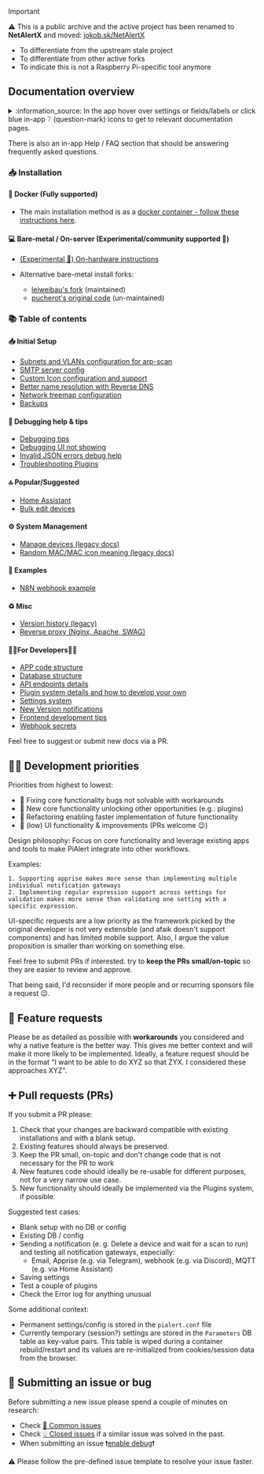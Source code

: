 > [!IMPORTANT]
> ⚠ This is a public archive and the active project has been renamed to **NetAlertX** and moved: [jokob.sk/NetAlertX](https://github.com/jokob-sk/NetAlertX)
> 
>  - To differentiate from the upstream stale project
>  - To differentiate from other active forks
>  - To indicate this is not a Raspberry Pi-specific tool anymore
>

## Documentation overview

<details>
  <summary>:information_source: In the app hover over settings or fields/labels or click blue in-app ❔ (question-mark) icons to get to relevant documentation pages.</summary>

  ![In-app help](/docs/img/GENERAL/in-app-help.png)

</details>

There is also an in-app Help / FAQ section that should be answering frequently asked questions.

### 📥 Installation

#### 🐳 Docker (Fully supported)

- The main installation method is as a [docker container - follow these instructions here](https://github.com/jokob-sk/Pi.Alert/blob/main/dockerfiles/README.md). 

#### 💻 Bare-metal / On-server (Experimental/community supported 🧪)

- [(Experimental 🧪) On-hardware instructions](https://github.com/jokob-sk/Pi.Alert/blob/main/docs/HW_INSTALL.md) 

- Alternative bare-metal install forks: 
  - [leiweibau's fork](https://github.com/leiweibau/Pi.Alert/) (maintained)
  - [pucherot's original code](https://github.com/pucherot/Pi.Alert/) (un-maintained)

### 📚 Table of contents

#### 📥 Initial Setup

- [Subnets and VLANs configuration for arp-scan](/docs/SUBNETS.md)
- [SMTP server config](/docs/SMTP.md)
- [Custom Icon configuration and support](/docs/ICONS.md)
- [Better name resolution with Reverse DNS](/docs/REVERSE_DNS.md)
- [Network treemap configuration](/docs/NETWORK_TREE.md)
- [Backups](/docs/BACKUPS.md)

#### 🐛 Debugging help & tips

- [Debugging tips](/docs/DEBUG_TIPS.md)
- [Debugging UI not showing](/docs/WEB_UI_PORT_DEBUG.md)
- [Invalid JSON errors debug help](/docs/DEBUG_INVALID_JSON.md)
- [Troubleshooting Plugins](/docs/DEBUG_PLUGINS.md)

#### 🔝 Popular/Suggested

- [Home Assistant](/docs/HOME_ASSISTANT.md)
- [Bulk edit devices](/docs/DEVICES_BULK_EDITING.md)

#### ⚙ System Management

- [Manage devices (legacy docs)](/docs/DEVICE_MANAGEMENT.md)
- [Random MAC/MAC icon meaning (legacy docs)](/docs/RANDOM_MAC.md)


#### 🔎 Examples

- [N8N webhook example](/docs/WEBHOOK_N8N.md)

#### ♻ Misc

- [Version history (legacy)](/docs/VERSIONS_HISTORY.md)
- [Reverse proxy (Nginx, Apache, SWAG)](/docs/REVERSE_PROXY.md)

#### 👩‍💻For Developers👨‍💻

- [APP code structure](/pialert/README.md)
- [Database structure](/docs/DATABASE.md)
- [API endpoints details](/docs/API.md)
- [Plugin system details and how to develop your own](/front/plugins/README.md)
- [Settings system](/docs/SETTINGS_SYSTEM.md)
- [New Version notifications](/docs/VERSIONS.md)
- [Frontend development tips](/docs/FRONTEND_DEVELOPMENT.md)
- [Webhook secrets](/docs/WEBHOOK_SECRET.md)

Feel free to suggest or submit new docs via a PR. 

## 👨‍💻 Development priorities

Priorities from highest to lowest:

* 🔼 Fixing core functionality bugs not solvable with workarounds
* 🔵 New core functionality unlocking other opportunities (e.g.: plugins) 
* 🔵 Refactoring enabling faster implementation of future functionality 
* 🔽 (low) UI functionality & improvements (PRs welcome 😉)

Design philosophy: Focus on core functionality and leverage existing apps and tools to make PiAlert integrate into other workflows. 

Examples: 

    1. Supporting apprise makes more sense than implementing multiple individual notification gateways
    2. Implementing regular expression support across settings for validation makes more sense than validating one setting with a specific expression. 

UI-specific requests are a low priority as the framework picked by the original developer is not very extensible (and afaik doesn't support components) and has limited mobile support. Also, I argue the value proposition is smaller than working on something else.

Feel free to submit PRs if interested. try to **keep the PRs small/on-topic** so they are easier to review and approve. 

That being said, I'd reconsider if more people and or recurring sponsors file a request 😉.

## 🙏 Feature requests

Please be as detailed as possible with **workarounds** you considered and why a native feature is the better way. This gives me better context and will make it more likely to be implemented. Ideally, a feature request should be in the format "I want to be able to do XYZ so that ZYX. I considered these approaches XYZ".

## ➕ Pull requests (PRs)

If you submit a PR please:

1. Check that your changes are backward compatible with existing installations and with a blank setup. 
2. Existing features should always be preserved. 
3. Keep the PR small, on-topic and don't change code that is not necessary for the PR to work
4. New features code should ideally be re-usable for different purposes, not for a very narrow use case.
5. New functionality should ideally be implemented via the Plugins system, if possible.

Suggested test cases:

- Blank setup with no DB or config
- Existing DB / config
- Sending a notification (e. g. Delete a device and wait for a scan to run) and testing all notification gateways, especially:
   - Email, Apprise (e.g. via Telegram), webhook (e.g. via Discord), MQTT (e.g. via Home Assistant)
- Saving settings
- Test a couple of plugins
- Check the Error log for anything unusual

Some additional context:

* Permanent settings/config is stored in the `pialert.conf` file
* Currently temporary (session?) settings are stored in the `Parameters` DB table as key-value pairs. This table is wiped during a container rebuild/restart and its values are re-initialized from cookies/session data from the browser. 

## 🐛 Submitting an issue or bug

Before submitting a new issue please spend a couple of minutes on research:

* Check [🛑 Common issues](https://github.com/jokob-sk/Pi.Alert/blob/main/docs/DEBUG_TIPS.md#common-issues) 
* Check [💡 Closed issues](https://github.com/jokob-sk/Pi.Alert/issues?q=is%3Aissue+is%3Aclosed) if a similar issue was solved in the past.
* When submitting an issue ❗[enable debug](https://github.com/jokob-sk/Pi.Alert/blob/main/docs/DEBUG_TIPS.md)❗

⚠ Please follow the pre-defined issue template to resolve your issue faster.
